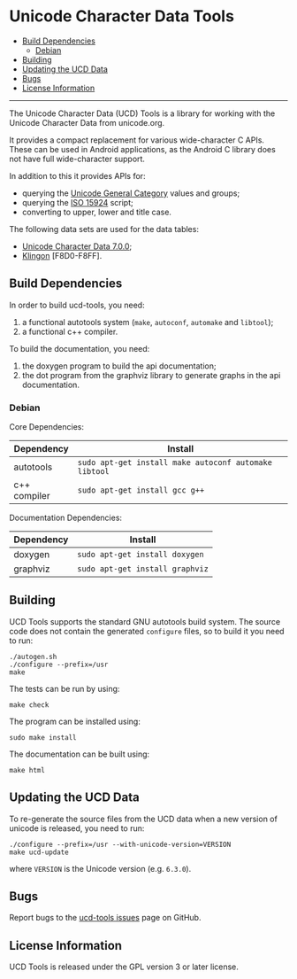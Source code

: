 # Unicode Character Data Tools

- [Build Dependencies](#build-dependencies)
  - [Debian](#debian)
- [Building](#building)
- [Updating the UCD Data](#updating-the-ucd-data)
- [Bugs](#bugs)
- [License Information](#license-information)

----------

The Unicode Character Data (UCD) Tools is a library for working with the
Unicode Character Data from unicode.org.

It provides a compact replacement for various wide-character C APIs. These can
be used in Android applications, as the Android C library does not have full
wide-character support.

In addition to this it provides APIs for:
-  querying the [Unicode General Category](http://www.unicode.org/reports/tr44/) values and groups;
-  querying the [ISO 15924](http://www.unicode.org/iso15924/iso15924-codes.html) script;
-  converting to upper, lower and title case.

The following data sets are used for the data tables:
-  [Unicode Character Data 7.0.0](http://www.unicode.org/Public/7.0.0/ucd/);
-  [Klingon](http://www.evertype.com/standards/csur/klingon.html) [F8D0-F8FF].

## Build Dependencies

In order to build ucd-tools, you need:

1.  a functional autotools system (`make`, `autoconf`, `automake` and `libtool`);
2.  a functional c++ compiler.

To build the documentation, you need:

1.  the doxygen program to build the api documentation;
2.  the dot program from the graphviz library to generate graphs in the api documentation.

### Debian

Core Dependencies:

| Dependency       | Install                                               |
|------------------|-------------------------------------------------------|
| autotools        | `sudo apt-get install make autoconf automake libtool` |
| c++ compiler     | `sudo apt-get install gcc g++`                        |

Documentation Dependencies:

| Dependency | Install                         |
|------------|---------------------------------|
| doxygen    | `sudo apt-get install doxygen`  |
| graphviz   | `sudo apt-get install graphviz` |

## Building

UCD Tools supports the standard GNU autotools build system. The source code
does not contain the generated `configure` files, so to build it you need to
run:

	./autogen.sh
	./configure --prefix=/usr
	make

The tests can be run by using:

	make check

The program can be installed using:

	sudo make install

The documentation can be built using:

	make html

## Updating the UCD Data

To re-generate the source files from the UCD data when a new version of
unicode is released, you need to run:

	./configure --prefix=/usr --with-unicode-version=VERSION
	make ucd-update

where `VERSION` is the Unicode version (e.g. `6.3.0`).

## Bugs

Report bugs to the [ucd-tools issues](https://github.com/rhdunn/ucd-tools/issues)
page on GitHub.

## License Information

UCD Tools is released under the GPL version 3 or later license.
